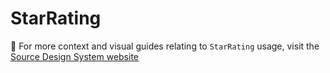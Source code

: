 # StarRating

📣 For more context and visual guides relating to `StarRating` usage, visit the [Source Design System website](https://www.theguardian.design)
